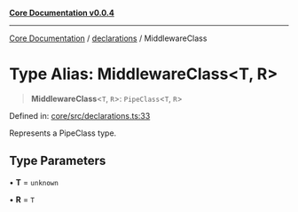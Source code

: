 [**Core Documentation v0.0.4**](../../README.md)

***

[Core Documentation](../../modules.md) / [declarations](../README.md) / MiddlewareClass

# Type Alias: MiddlewareClass\<T, R\>

> **MiddlewareClass**\<`T`, `R`\>: `PipeClass`\<`T`, `R`\>

Defined in: [core/src/declarations.ts:33](https://github.com/stonemjs/core/blob/4b1b931e44a5db2600109fa7ae2a8b532ed77730/src/declarations.ts#L33)

Represents a PipeClass type.

## Type Parameters

• **T** = `unknown`

• **R** = `T`
